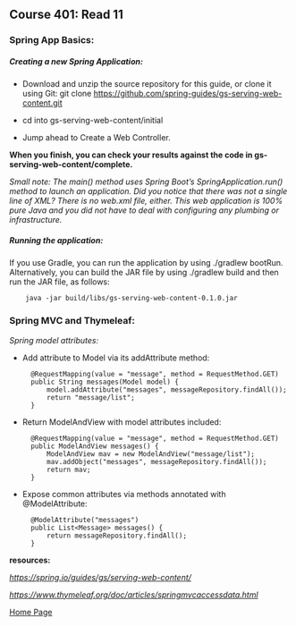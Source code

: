 ## **Course 401: Read 11**


### **Spring App Basics:**
##### Creating a new Spring Application:
+ Download and unzip the source repository for this guide, or clone it using Git: git clone https://github.com/spring-guides/gs-serving-web-content.git

+ cd into gs-serving-web-content/initial

+ Jump ahead to Create a Web Controller.

**When you finish, you can check your results against the code in gs-serving-web-content/complete.**


*Small note: The main() method uses Spring Boot’s SpringApplication.run() method to launch an application. Did you notice that there was not a single line of XML? There is no web.xml file, either. This web application is 100% pure Java and you did not have to deal with configuring any plumbing or infrastructure.*

##### Running the application:
If you use Gradle, you can run the application by using ./gradlew bootRun. Alternatively, you can build the JAR file by using ./gradlew build and then run the JAR file, as follows:

        java -jar build/libs/gs-serving-web-content-0.1.0.jar



### **Spring MVC and Thymeleaf:**
*Spring model attributes:*
+ Add attribute to Model via its addAttribute method:

        @RequestMapping(value = "message", method = RequestMethod.GET)
        public String messages(Model model) {
            model.addAttribute("messages", messageRepository.findAll());
            return "message/list";
        }

+ Return ModelAndView with model attributes included:

        @RequestMapping(value = "message", method = RequestMethod.GET)
        public ModelAndView messages() {
            ModelAndView mav = new ModelAndView("message/list");
            mav.addObject("messages", messageRepository.findAll());
            return mav;
        }

+ Expose common attributes via methods annotated with @ModelAttribute:

        @ModelAttribute("messages")
        public List<Message> messages() {
            return messageRepository.findAll();
        }




**resources:** 

*https://spring.io/guides/gs/serving-web-content/*

*https://www.thymeleaf.org/doc/articles/springmvcaccessdata.html*




[Home Page](../README.md)
